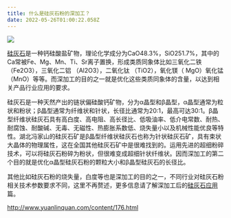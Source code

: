 ```yaml
---
title: 什么是硅灰石粉的深加工？
date: 2022-05-26T01:00:22.058Z
---
```

<!--StartFragment-->

![](http://www.yuanlinquan.com/static/upload/other/20220224/1645666014508444.jpeg)

[硅灰石](http://www.yuanlinquan.com/)是一种钙硅酸盐矿物，理论化学成分为CaO48.3%，SiO251.7%，其中的Ca常被Fe、Mg、Mn、Ti、Sr离子置换，形成类质同象体比如三氧化二铁（Fe2O3），三氧化二铝 （Al2O3），二氧化钛 （TiO2），氧化镁（ MgO）氧化锰 （MnO）等等。而深加工的目的之一就是优化这些类质同象体的含量，以达到相关产品行业应用的要求。

硅灰石是一种天然产出的链状偏硅酸钙矿物，分为α晶型和β晶型，α晶型通常为粒状和粉状；β晶型通常为纤维状和针状，长径比通常为20:1，最高可达30:1。β晶型纤维状硅灰石具有高白度、高电阻、高长径比、低吸油率、低介电常数、耐热、耐腐蚀、耐酸碱、无毒、无磁性、热膨胀系数低、烧失量小以及机械性能优良等特性。湖北冯家山的硅灰石矿是β晶型纤维状硅灰石也称为针状硅灰石矿，具有束状大晶体的物理属性，这在全国其他硅灰石矿中是很难找到的。运用先进的超细粉碎技术，可以将硅灰石粉碎为粉状，但很难变成超细针状纤维状。因而深加工的第二个目的就是优化α晶型硅灰石粉的颗粒大小和β晶型硅灰石的长径比。

其他比如硅灰石粉的烧失量，白度等也是深加工的目的之一，不同行业对硅灰石粉相关技术参数要求不同，这里不再赘述，更多信息请了解深加工后的[硅灰石应用](http://www.yuanlinquan.com/list/24.html)篇。

http://www.yuanlinquan.com/content/176.html

<!--EndFragment-->